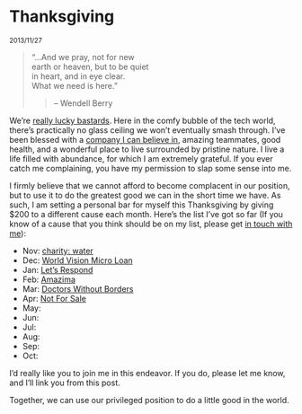 # Thanksgiving

<small>2013/11/27</small>

> “…And we pray, not for new  
> earth or heaven, but to be quiet  
> in heart, and in eye clear.  
> What we need is here.”
> 
> > – Wendell Berry

We’re [really lucky bastards](https://vimeo.com/52639927). Here in the comfy bubble of the tech world, there’s practically no glass ceiling we won’t eventually smash through. I’ve been blessed with a [company I can believe in](http://andyet.com), amazing teammates, good health, and a wonderful place to live surrounded by pristine nature. I live a life filled with abundance, for which I am extremely grateful. If you ever catch me complaining, you have my permission to slap some sense into me.

I firmly believe that we cannot afford to become complacent in our position, but to use it to do the greatest good we can in the short time we have. As such, I am setting a personal bar for myself this Thanksgiving by giving $200 to a different cause each month. Here’s the list I’ve got so far (If you know of a cause that you think should be on my list, please get [in touch with me](/)):

*   Nov: [charity: water](http://www.charitywater.org/)
*   Dec: [World Vision Micro Loan](http://donate.worldvision.org/OA_HTML/xxwv2MicroLoan.jsp?go=micro&)
*   Jan: [Let’s Respond](http://www.letsrespond.com/)
*   Feb: [Amazima](http://www.amazima.org/)
*   Mar: [Doctors Without Borders](http://www.doctorswithoutborders.org/)
*   Apr: [Not For Sale](http://www.notforsalecampaign.org/)
*   May:
*   Jun:
*   Jul:
*   Aug:
*   Sep:
*   Oct:

I’d really like you to join me in this endeavor. If you do, please let me know, and I’ll link you from this post.

Together, we can use our privileged position to do a little good in the world.